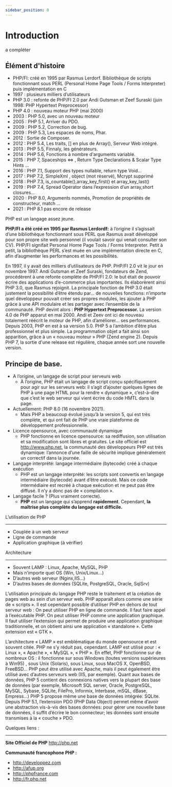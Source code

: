 ```yaml
---
sidebar_position: 0
---
```


# Introduction
 a compléter

Élément d'histoire
-------------------

* PHP/FI: créé en 1995 par Rasmus Lerdorf. Bibliothèque de scripts fonctionnant sous PERL (Personal
  Home Page Tools / Forms Interpreter) puis implémentation en C
* 1997 : plusieurs milliers d’utilisateurs
* PHP 3.0 : refonte de PHP/FI 2.0 par Andi Gutsman et Zeef Suraski (juin 1998: PHP Hypertext
  Preprocessor)‏
* PHP 4.0 : nouveau moteur PHP (mai 2000)‏
* 2003 : PHP 5.0, avec un nouveau moteur
* 2005 : PHP 5.1, Arriver du PDO.
* 2009 : PHP 5.2, Correction de bug.
* 2009 : PHP 5.3, Les espaces de noms, Phar.
* 2012 : Sortie de Composer.
* 2012 : PHP 5.4, Les traits, [] en plus de Array(), Serveur Web intégré.
* 2013 : PHP 5.5, Finnaly, les générateurs.
* 2014 : PHP 5.6, Fonctions à nombre d'arguments variable.
* 2015 : PHP 7, Spaceships <=> , Return Type Declarations & Scalar Type Hints ...
* 2016 : PHP 7.1, Support des types nullable, return type Void...
* 2017 : PHP 7.2, SimpleXml , object (mot réservé), Mcrypt supprimé
* 2018 : PHP 7.3, is_countable(),array_key_first() et array_key_last()
* 2019 : PHP 7.4, Spread Operator dans l’expression d’un array,short closures...
* 2020 : PHP 8.0, Arguments nommés, Promotion de propriétés de constructeur, match ...
* 2021 : PHP 8.1 pas encore de release

PHP est un langage assez jeune.

**PHP/FI a été créé en 1995 par Rasmus Lerdordf:** à l’origine il s’agissait d’une bibliothèque
fonctionnant sous PERL que Rasmus avait développé pour son propre site web personnel (il voulait
savoir qui venait consulter son CV). PHP/FI signifait Personal Home Page Tools / Forms Interpreter.
Petit à petit, la bibliothèque PERL s’est muée en une implémentation directe en C, afin d’augmenter
les performances et les possibilités.

En 1997, il y avait des milliers d’utilisateurs de PHP. PHP/FI 2.0 vit le jour en novembre 1997.
Andi Gutsman et Zeef Suraski, fondateurs de Zend, procédèrent à une refonte complète de PHP/FI 2.0:
le but était de pouvoir écrire des applications d’e-commerce plus importantes. Ils élaborèrent ainsi
PHP 3.0, que Rasmus rejoignit. La principale fonction de PHP 3.0 était justement la possibilité
d’être étendu par… de nouvelles fonctions: n’importe quel développeur pouvait créer ses propres
modules, les ajouter à PHP grâce à une API modulaire et les partager avec l’ensemble de la
communauté. PHP devint alors : **PHP Hypertext Preprocessor.**
La version 4.0 de PHP apparut en mai 2000. Andi et Zeev ont ici de nouveau totalement réécrit le
moteur de PHP, afin d’améliorer… ses performances. Depuis 2003, PHP en est à sa version 5.0. PHP 5 a
l’ambition d’être plus professionnel et plus simple. La programmation objet a fait ainsi son
apparition, grâce à un « nouveau moteur » PHP (Zend engine 2). Depuis PHP 7, la sortie d'une
release est régulière, chaque année sort une nouvelle version.


Principe de base.
-----------------

* A l’origine, un langage de script pour serveurs web
    * À l’origine, PHP était un langage de script conçu spécifiquement pour agir sur les serveurs
      web: il s’agit d’ajouter quelques lignes de PHP à une page HTML pour la rendre « dynamique »,
      c’est-à-dire que c’est le web serveur qui vient écrire du code HMTL dans la page.
* Actuellement: PHP 8.0 (16 novembre 2021).
    * Mais PHP a beaucoup évolué jusqu’à la version 5, qui est très complète, et qui ont fait de PHP
      une vraie plateforme de développement professionnelle.
* Licence opensource, avec communauté dynamique
    * PHP fonctionne en licence opensource: sa rediffusion, son utilisation et sa modification sont
      libres et gratuites. Le site officiel est http://www.php.net, la communauté des développeurs
      PHP est très dynamique: l’annonce d’une faille de sécurité implique généralement un correctif
      dans la journée.
* Langage interprété: langage intermédiaire (bytecode) créé à chaque exécution
    * PHP est un langage interprété: les scripts sont convertis en langage intermédiaire (bytecode)
      avant d’être exécuté. Mais ce code intermédiaire est recréé à chaque exécution et ne peut pas
      être diffusé. Il n’y a donc pas de « compilation ».
* Langage facile ? (Plus vraiment correcte).
    * **PHP** est un langage qui s’apprend **rapidement**. Cependant, **la maîtrise plus complète du
      langage est difficile.**

L’utilisation de PHP
********************

* Couplée à un web serveur
* Ligne de commande
* Application graphique (à vérifier)

Architecture
**************

* Souvent LAMP : Linux, Apache, MySQL, PHP
* Mais n’importe quel OS (Win, Unix/Linux…)‏
* D’autres web serveur (Nginx,IIS…)‏
* D’autres bases de données (SQLite, PostgreSQL, Oracle, SqlSrv)‏

L’utilisation principale du langage PHP reste le traitement et la création de pages web au sein d’un
serveur web. PHP apparaît alors comme une série de « scripts ». Il est cependant possible d’utiliser
PHP en dehors de tout serveur web :
On peut utiliser PHP en ligne de commande. Il faut faire appel à l’exécutable PHP. On peut utiliser
PHP comme une application graphique. II faut utiliser l’extension qui permet de produire une
application graphique traditionnelle, et on obtient ainsi une application « standalone ». Cette
extension est « GTK ».

L’architecture « LAMP » est emblématique du monde opensource et est souvent citée. PHP ne s’y réduit
pas, cependant. LAMP est utilisé pour : « Linux », « Apache », « MySQL », « PHP ». En effet, PHP
fonctionne sur de nombreux OS : il fonctionne sur sous Windows (toutes versions supérieures à Win95)
, sous Unix (Solaris), sous Linux, sous MacOS X, OpenBSD, FreeBSD… PHP peut être utilisé avec
Apache, mais il peut également être utilisé avec d’autres serveurs web (IIS, par exemple). Quant aux
bases de données, PHP 5 contient des connexions natives vers la plupart des base de données (par
exemple, Microsoft SQL server, Oracle, PostgreSQL, MySQL, Sybase, SQLite, FilePro, Informix,
Interbase, mSQL, dBase, Empress…) PHP 5 propose même une base de données intégrée: SQLite. Depuis
PHP 5.1, l’extension PDO (PHP Data Object) permet même d’avoir une abstraction vis-à-vis des bases
données: pour gérer une nouvelle base de données, il suffit d’écrire le bon connecteur; les données
sont ensuite transmises à la « couche » PDO.

Quelques liens :
****************

**Site Officiel de PHP**
http://php.net

**Communauté francophone PHP :**

* http://developpez.com
* http://afup.org
* http://phpfrance.com
* http://fr.php.net

